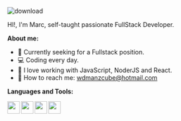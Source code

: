 
![download](https://user-images.githubusercontent.com/88792194/151212662-015f5361-94c1-4c6b-af28-a6eb9899f347.png)

HI!, I'm Marc, self-taught passionate FullStack Developer.

**About me:**



- :eyes: Currently seeking for a Fullstack position. 
- 💻 Coding every day.
- 💪 I love working with JavaScript, NoderJS and React.
- :running: How to reach me: wdmanzcube@hotmail.com





**Languages and Tools:**

<img width="28px" height="28px" align="left" src="https://cdn.iconscout.com/icon/free/png-256/javascript-2752148-2284965.png">
<img width="28px" height="28px" align="left" src="https://cdn.iconscout.com/icon/free/png-256/react-2752089-2284906.png">
<img width="28px" height="28px" align="left" src="https://icons-for-free.com/iconfiles/png/512/js+library+long+shadow+nodejs+web+icon-1320184850167478047.png">
<img width="28px" height="28px" align="left" src="https://res.cloudinary.com/hevo/image/upload/f_auto,q_auto/v1626686389/hevo-blog/MongoDB-sm-logo-500x400-1.gif">

<!---
manzcube/manzcube is a ✨ special ✨ repository because its `README.md` (this file) appears on your GitHub profile.
You can click the Preview link to take a look at your changes.
--->
